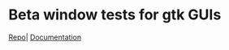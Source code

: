# Beta window tests for gtk GUIs

[Repo](https://github.com/zzeroo/gtk-betas)| [Documentation](https://zzeroo.github.io/gtk-betas/)

